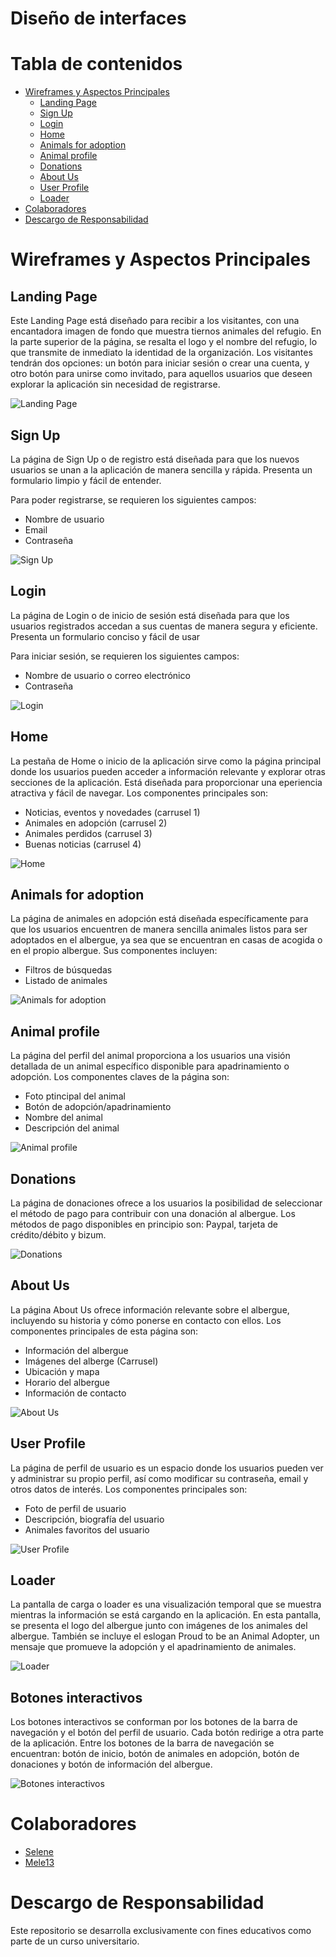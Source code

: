 # Diseño de interfaces

# Tabla de contenidos
- [Wireframes y Aspectos Principales](#wireframes-y-aspectos-principales)
  - [Landing Page](#landing-page)
  - [Sign Up](#sign-up)
  - [Login](#login)
  - [Home](#home)
  - [Animals for adoption](#animals-for-adoption)
  - [Animal profile](#animal-profile)
  - [Donations](#donations)
  - [About Us](#about-us)
  - [User Profile](#user-profile)
  - [Loader](#loader)
- [Colaboradores](#colaboradores)
- [Descargo de Responsabilidad](#descargo-de-responsabilidad)

# Wireframes y Aspectos Principales
## Landing Page

Este Landing Page está diseñado para recibir a los visitantes, con una encantadora imagen de fondo que muestra tiernos animales del refugio. En la parte superior de la página, se resalta el logo y el nombre del refugio, lo que transmite de inmediato la identidad de la organización. Los visitantes tendrán dos opciones: un botón para iniciar sesión o crear una cuenta, y otro botón para unirse como invitado, para aquellos usuarios que deseen explorar la aplicación sin necesidad de registrarse.

![Landing Page](Images/LandingPage.png)

## Sign Up
La página de Sign Up o de registro está diseñada para que los nuevos usuarios se unan a la aplicación de manera sencilla y rápida. Presenta un formulario limpio y fácil de entender.

Para poder registrarse, se requieren los siguientes campos:
- Nombre de usuario
- Email
- Contraseña

![Sign Up](Images/SignUp.png)

## Login
La página de Login o de inicio de sesión está diseñada para que los usuarios registrados accedan a sus cuentas de manera segura y eficiente. Presenta un formulario conciso y fácil de usar

Para iniciar sesión, se requieren los siguientes campos:
- Nombre de usuario o correo electrónico
- Contraseña

![Login](Images/Login.png)

## Home
La pestaña de Home o inicio de la aplicación sirve como la página principal donde los usuarios pueden acceder a información relevante y explorar otras secciones de la aplicación. Está diseñada 
para proporcionar una eperiencia atractiva y fácil de navegar. Los componentes principales son:
- Noticias, eventos y novedades (carrusel 1)
- Animales en adopción (carrusel 2)
- Animales perdidos (carrusel 3)
- Buenas noticias (carrusel 4)

![Home](Images/Home.png)

## Animals for adoption
La página de animales en adopción está diseñada específicamente para que los usuarios encuentren de manera sencilla animales listos para ser adoptados en el albergue, ya sea que se encuentran en casas de acogida o en el propio albergue. Sus componentes incluyen:
- Filtros de búsquedas
- Listado de animales

![Animals for adoption](Images/AnimalsForAdopt.png)

## Animal profile
La página del perfil del animal proporciona a los usuarios una visión detallada de un animal específico disponible para apadrinamiento o adopción. Los componentes claves de la página son:
- Foto ptincipal del animal
- Botón de adopción/apadrinamiento
- Nombre del animal
- Descripción del animal

![Animal profile](Images/AnimalProfile.png)

## Donations
La página de donaciones ofrece a los usuarios la posibilidad de seleccionar el método de pago para contribuir con una donación al albergue. Los métodos de pago disponibles en principio son: Paypal, tarjeta de crédito/débito y bizum.

![Donations](Images/Donations.png)

## About Us
La página About Us ofrece información relevante sobre el albergue, incluyendo su historia y cómo ponerse en contacto con ellos. Los componentes principales de esta página son:
- Información del albergue
- Imágenes del alberge (Carrusel)
- Ubicación y mapa
- Horario del albergue
- Información de contacto

![About Us](Images/AboutUs.png)

## User Profile
La página de perfil de usuario es un espacio donde los usuarios pueden ver y administrar su propio perfil, así como modificar su contraseña, email y otros datos de interés. Los componentes principales son:
- Foto de perfil de usuario
- Descripción, biografía del usuario
- Animales favoritos del usuario

![User Profile](Images/UserProfile.png)

## Loader
La pantalla de carga o loader es una visualización temporal que se muestra mientras la información se está cargando en la aplicación. En esta pantalla, se presenta el logo del albergue junto con imágenes de los animales del albergue. También se incluye el eslogan Proud to be an Animal Adopter, un mensaje que promueve la adopción y el apadrinamiento de animales.

![Loader](Images/Loader.png)

## Botones interactivos
Los botones interactivos se conforman por los botones de la barra de navegación y el botón del perfil de usuario. Cada botón redirige a otra parte de la aplicación. Entre los botones de la barra de navegación se encuentran: botón de inicio, botón de animales en adopción, botón de donaciones y botón de información del albergue.

![Botones interactivos](Images/BotonesInteractivos.png)

# Colaboradores
- [Selene](https://github.com/SeleneGonzalezCurbelo)
- [Mele13](https://github.com/mele13)

# Descargo de Responsabilidad
Este repositorio se desarrolla exclusivamente con fines educativos como parte de un curso universitario.


